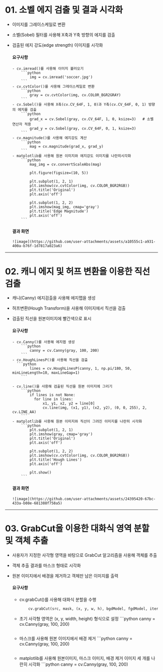 # 01. 소벨 에지 검출 및 결과 시각화

- 이미지를 그레이스케일로 변환
- 소벨(Sobel) 필터를 사용해 X축과 Y축 방향의 에지를 검출
- 검출된 에지 강도(edge strength) 이미지를 시각화

    #### 요구사항
      - cv.imread()를 사용해 이미지 불러오기
          ```python
              img = cv.imread('soccer.jpg')
          ```
      - cv.cvtColor()를 사용해 그레이스케일로 변환
          ```python
              gray = cv.cvtColor(img, cv.COLOR_BGR2GRAY) 
          ```
      - cv.Sobel()을 사용해 X축(cv.CV_64F, 1, 0)과 Y축(cv.CV_64F, 0, 1) 방향의 에지를 검출
          ```python
              grad_x = cv.Sobel(gray, cv.CV_64F, 1, 0, ksize=3)   # 소벨 연산자 적용
              grad_y = cv.Sobel(gray, cv.CV_64F, 0, 1, ksize=3)
          ```
      - cv.magnitude()를 사용해 에지강도 계산
          ```python
              mag = cv.magnitude(grad_x, grad_y)
          ```
      - matplotlib를 사용해 원본 이미지와 에지강도 이미지를 나란히시각화
          ```python
              mag_img = cv.convertScaleAbs(mag)   

              plt.figure(figsize=(10, 5))
                
              plt.subplot(1, 2, 1)
              plt.imshow(cv.cvtColor(img, cv.COLOR_BGR2RGB))
              plt.title('Original')
              plt.axis('off')
                
              plt.subplot(1, 2, 2)
              plt.imshow(mag_img, cmap='gray')
              plt.title('Edge Magnitude')
              plt.axis('off') 
          ```
  #### 결과 화면
      ![image](https://github.com/user-attachments/assets/a10555c1-a931-400a-b76f-1d7817a023a6)

---
      
# 02. 캐니 에지 및 허프 변환을 이용한 직선 검출

- 캐니(Canny) 에지검출을 사용해 에지맵을 생성
- 허프변환(Hough Transform)을 사용해 이미지에서 직선을 검출
- 검출된 직선을 원본이미지에 빨간색으로 표시

    #### 요구사항 
      - cv.Canny()를 사용해 에지맵 생성
          ```python
              canny = cv.Canny(gray, 100, 200)
          ```
      - cv.HoughLinesP()를 사용해 직선을 검출
        ```python
              lines = cv.HoughLinesP(canny, 1, np.pi/180, 50, minLineLength=10, maxLineGap=1)
          ```
    
      - cv.line()을 사용해 검출된 직선을 원본 이미지에 그리기
          ```python
              if lines is not None:
                for line in lines:
                    x1, y1, x2, y2 = line[0]
                    cv.line(img, (x1, y1), (x2, y2), (0, 0, 255), 2, cv.LINE_AA)
          ```
      - matplotlib를 사용해 원본 이미지와 직선이 그려진 이미지를 나란히 시각화
          ```python
              plt.subplot(1, 2, 1)
              plt.imshow(gray, cmap='gray')
              plt.title('Original')
              plt.axis('off')
            
              plt.subplot(1, 2, 2)
              plt.imshow(cv.cvtColor(img, cv.COLOR_BGR2RGB))
              plt.title('Hough Lines')
              plt.axis('off')
            
              plt.show()
          ```

    #### 결과 화면
      ![image](https://github.com/user-attachments/assets/24395420-67bc-433a-b08e-681388f758a5)

---

# 03. GrabCut을 이용한 대화식 영역 분할 및 객체 추출
- 사용자가 지정한 사각형 영역을 바탕으로 GrabCut 알고리즘을 사용해 객체를 추출
- 객체 추출 결과를 마스크 형태로 시각화
- 원본 이미지에서 배경을 제거하고 객체만 남은 이미지를 출력

    #### 요구사항
     - cv.grabCut()를 사용해 대화식 분할을 수행
          ```python
              cv.grabCut(src, mask, (x, y, w, h), bgdModel, fgdModel, iterCount, mode)
          ```
     - 초기 사각형 영역은 (x, y, width, height) 형식으로 설정
           ```python
              canny = cv.Canny(gray, 100, 200)
          ```
     - 마스크를 사용해 원본 이미지에서 배경 제거
           ```python
              canny = cv.Canny(gray, 100, 200)
          ```
     - matplotlib를 사용해 원본이미지, 마스크 이미지, 배경 제거 이미지 세 개를 나란히 시각화
           ```python
              canny = cv.Canny(gray, 100, 200)
          ```
  
